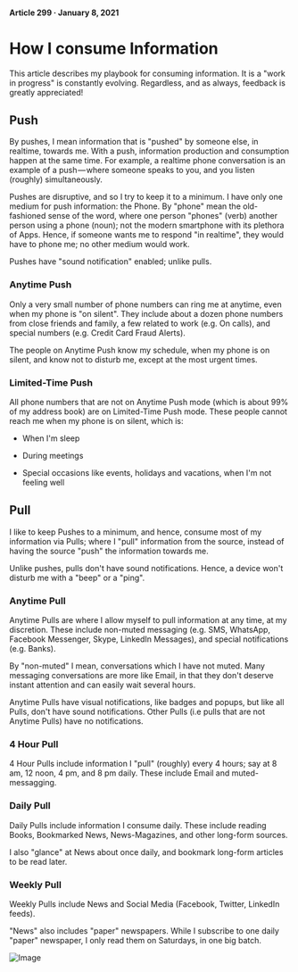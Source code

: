 #### Article 299 · January 8, 2021

# How I consume Information

This article describes my playbook for consuming information. It is a "work in progress" is constantly evolving. Regardless, and as always, feedback is greatly appreciated!

## Push

By pushes, I mean information that is "pushed" by someone else, in realtime, towards me. With a push, information production and consumption happen at the same time. For example, a realtime phone conversation is an example of a push — where someone speaks to you, and you listen (roughly) simultaneously.

Pushes are disruptive, and so I try to keep it to a minimum. I have only one medium for push information: the Phone. By "phone" mean the old-fashioned sense of the word, where one person "phones" (verb) another person using a phone (noun); not the modern smartphone with its plethora of Apps. Hence, if someone wants me to respond "in realtime", they would have to phone me; no other medium would work.

Pushes have "sound notification" enabled; unlike pulls.

### Anytime Push

Only a very small number of phone numbers can ring me at anytime, even when my phone is "on silent". They include about a dozen phone numbers from close friends and family, a few related to work (e.g. On calls), and special numbers (e.g. Credit Card Fraud Alerts).

The people on Anytime Push know my schedule, when my phone is on silent, and know not to disturb me, except at the most urgent times.

### Limited-Time Push

All phone numbers that are not on Anytime Push mode (which is about 99% of my address book) are on Limited-Time Push mode. These people cannot reach me when my phone is on silent, which is:

* When I'm sleep

* During meetings

* Special occasions like events, holidays and vacations, when I'm not feeling well

## Pull

I like to keep Pushes to a minimum, and hence, consume most of my information via Pulls; where I "pull" information from the source, instead of having the source "push" the information towards me.

Unlike pushes, pulls don't have sound notifications. Hence, a device won't disturb me with a "beep" or a "ping".

### Anytime Pull

Anytime Pulls are where I allow myself to pull information at any time, at my discretion. These include non-muted messaging (e.g. SMS, WhatsApp, Facebook Messenger, Skype, LinkedIn Messages), and special notifications (e.g. Banks).

By "non-muted" I mean, conversations which I have not muted. Many messaging conversations are more like Email, in that they don't deserve instant attention and can easily wait several hours.

Anytime Pulls have visual notifications, like badges and popups, but like all Pulls, don't have sound notifications. Other Pulls (i.e pulls that are not Anytime Pulls) have no notifications.

### 4 Hour Pull

4 Hour Pulls include information I "pull" (roughly) every 4 hours; say at 8 am, 12 noon, 4 pm, and 8 pm daily. These include Email and muted-messagging.

### Daily Pull

Daily Pulls include information I consume daily. These include reading Books, Bookmarked News, News-Magazines, and other long-form sources.

I also "glance" at News about once daily, and bookmark long-form articles to be read later.

### Weekly Pull

Weekly Pulls include News and Social Media (Facebook, Twitter, LinkedIn feeds).

"News" also includes "paper" newspapers. While I subscribe to one daily "paper" newspaper, I only read them on Saturdays, in one big batch.

![Image](https://cdn-images-1.medium.com/max/800/1*jfEZQUhkhc6_4vyciMnMWQ.png)